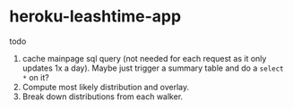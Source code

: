 # heroku-leashtime-app

todo

1. cache mainpage sql query (not needed for each request as it only updates 1x a day). Maybe just trigger a summary table and do a `select *` on it?
2. Compute most likely distribution and overlay.
3. Break down distributions from each walker.